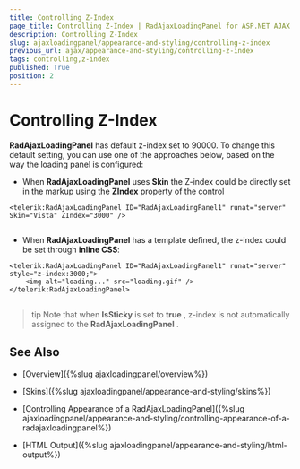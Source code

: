 ```yaml
---
title: Controlling Z-Index
page_title: Controlling Z-Index | RadAjaxLoadingPanel for ASP.NET AJAX Documentation
description: Controlling Z-Index
slug: ajaxloadingpanel/appearance-and-styling/controlling-z-index
previous_url: ajax/appearance-and-styling/controlling-z-index
tags: controlling,z-index
published: True
position: 2
---
```


# Controlling Z-Index



**RadAjaxLoadingPanel** has default z-index set to 90000. To change this default setting, you can use one of the approaches below, based on the way the loading panel is configured:

* When **RadAjaxLoadingPanel** uses **Skin** the Z-index could be directly set in the markup using the **ZIndex** property of the control

````ASP.NET
<telerik:RadAjaxLoadingPanel ID="RadAjaxLoadingPanel1" runat="server" Skin="Vista" ZIndex="3000" />
          
````


* When **RadAjaxLoadingPanel** has a template defined, the z-index could be set through **inline CSS**:

````ASP.NET	
<telerik:RadAjaxLoadingPanel ID="RadAjaxLoadingPanel1" runat="server" style="z-index:3000;">
    <img alt="loading..." src="loading.gif" />
</telerik:RadAjaxLoadingPanel>
````         



## 

>tip Note that when **IsSticky** is set to **true** , z-index is not automatically assigned to the **RadAjaxLoadingPanel** .
>


## See Also

 * [Overview]({%slug ajaxloadingpanel/overview%})

 * [Skins]({%slug ajaxloadingpanel/appearance-and-styling/skins%})

 * [Controlling Appearance of a RadAjaxLoadingPanel]({%slug ajaxloadingpanel/appearance-and-styling/controlling-appearance-of-a-radajaxloadingpanel%})

 * [HTML Output]({%slug ajaxloadingpanel/appearance-and-styling/html-output%})
